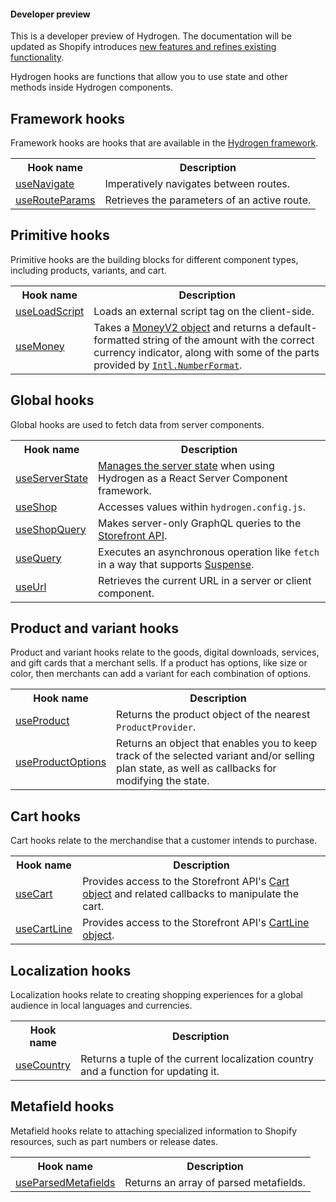 <aside class="note beta">
<h4>Developer preview</h4>

<p>This is a developer preview of Hydrogen. The documentation will be updated as Shopify introduces <a href="https://github.com/Shopify/hydrogen/releases">new features and refines existing functionality</a>.</p>

</aside>

Hydrogen hooks are functions that allow you to use state and other methods inside Hydrogen components.

## Framework hooks

Framework hooks are hooks that are available in the [Hydrogen framework](/custom-storefronts/hydrogen/framework).

<table>
  <tr>
    <th>Hook name</th>
    <th>Description</th>
  </tr>
  <tr>
    <td><a href="/api/hydrogen/hooks/framework/usenavigate">useNavigate</a></td>
    <td>Imperatively navigates between routes.</td>
  </tr>
  <tr>
    <td><a href="/api/hydrogen/hooks/framework/userouteparams">useRouteParams</a></td>
    <td>Retrieves the parameters of an active route.</td>
  </tr>
</table>

## Primitive hooks

Primitive hooks are the building blocks for different component types, including products, variants, and cart.

<table>
  <tr>
    <th>Hook name</th>
    <th>Description</th>
  </tr>
  <tr>
    <td><a href="/api/hydrogen/hooks/primitive/useloadscript">useLoadScript</a></td>
    <td>Loads an external script tag on the client-side.</td>
  </tr>
  <tr>
    <td><a href="/api/hydrogen/hooks/primitive/usemoney">useMoney</a></td>
    <td>Takes a <a href="/api/storefront/reference/common-objects/moneyv2">MoneyV2 object</a> and returns a default-formatted string of the amount with the correct currency indicator, along with some of the parts provided by <a href="https://developer.mozilla.org/en-US/docs/Web/JavaScript/Reference/Global_Objects/Intl/NumberFormat"><code>Intl.NumberFormat</code></a>.</td>
  </tr>
</table>

## Global hooks

Global hooks are used to fetch data from server components.

<table>
  <tr>
    <th>Hook name</th>
    <th>Description</th>
  </tr>
  <tr>
    <td><a href="/api/hydrogen/hooks/global/useserverstate">useServerState</a></td>
    <td><a href="/custom-storefronts/hydrogen/framework/server-state">Manages the server state</a> when using Hydrogen as a React Server Component framework.</td>
  </tr>
  <tr>
    <td><a href="/api/hydrogen/hooks/global/useshop">useShop</a></td>
    <td>Accesses values within <code>hydrogen.config.js</code>.</td>
  </tr>
  <tr>
    <td><a href="/api/hydrogen/hooks/global/useshopquery">useShopQuery</a></td>
    <td>Makes server-only GraphQL queries to the <a href="/api/storefront">Storefront API</a>.</td>
  </tr>
  <tr>
    <td><a href="/api/hydrogen/hooks/global/usequery">useQuery</a></td>
    <td>Executes an asynchronous operation like <code>fetch</code> in a way that supports <a href="https://reactjs.org/docs/concurrent-mode-suspense.html">Suspense</a>.</td>
  </tr>
  <tr>
    <td><a href="/api/hydrogen/hooks/global/useurl">useUrl</a></td>
    <td>Retrieves the current URL in a server or client component.</td>
  </tr>
</table>

## Product and variant hooks

Product and variant hooks relate to the goods, digital downloads, services, and gift cards that a merchant sells. If a product has options, like size or color, then merchants can add a variant for each combination of options.

<table>
  <tr>
    <th>Hook name</th>
    <th>Description</th>
  </tr>
  <tr>
    <td><a href="/api/hydrogen/hooks/product-variant/useproduct">useProduct</a></td>
    <td>Returns the product object of the nearest <code>ProductProvider</code>.</td>
  </tr>
  <tr>
    <td><a href="/api/hydrogen/hooks/product-variant/useproductoptions">useProductOptions</a></td>
    <td>Returns an object that enables you to keep track of the selected variant and/or selling plan state, as well as callbacks for modifying the state.</td>
  </tr>
</table>

## Cart hooks

Cart hooks relate to the merchandise that a customer intends to purchase.

<table>
  <tr>
    <th>Hook name</th>
    <th>Description</th>
  </tr>
  <tr>
    <td><a href="/api/hydrogen/hooks/cart/usecart">useCart</a></td>
    <td>Provides access to the Storefront API's <a href="/api/storefront/reference/cart/cart">Cart object</a> and related callbacks to manipulate the cart.</td>
  </tr>
  <tr>
    <td><a href="/api/hydrogen/hooks/cart/usecartline">useCartLine</a></td>
    <td>Provides access to the Storefront API's <a href="/api/storefront/reference/cart/cartline">CartLine object</a>.</td>
  </tr>
</table>

## Localization hooks

Localization hooks relate to creating shopping experiences for a global audience in local languages and currencies.

<table>
  <tr>
    <th>Hook name</th>
    <th>Description</th>
  </tr>
  <tr>
    <td><a href="/api/hydrogen/hooks/localization/usecountry">useCountry</a></td>
    <td>Returns a tuple of the current localization country and a function for updating it.</td>
  </tr>
</table>

## Metafield hooks

Metafield hooks relate to attaching specialized information to Shopify resources, such as part numbers or release dates.

<table>
  <tr>
    <th>Hook name</th>
    <th>Description</th>
  </tr>
  <tr>
    <td><a href="/api/hydrogen/hooks/metafield/useparsedmetafields">useParsedMetafields</a></td>
    <td>Returns an array of parsed metafields.</td>
  </tr>
</table>

